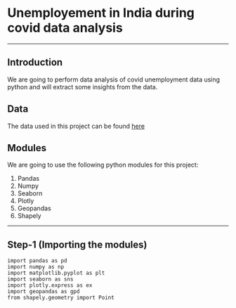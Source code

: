 # Unemployement in India during covid data analysis
---

## Introduction
We are going to perform data analysis of covid unemployment data using python and will extract some insights from the data. 

## Data
The data used in this project can be found [here](https://www.kaggle.com/datasets/gokulrajkmv/unemployment-in-india)

## Modules
We are going to use the following python modules for this project:
1. Pandas
2. Numpy
3. Seaborn
4. Plotly
5. Geopandas
6. Shapely

---

## Step-1 (Importing the modules)
```
import pandas as pd
import numpy as np
import matplotlib.pyplot as plt
import seaborn as sns
import plotly.express as ex
import geopandas as gpd
from shapely.geometry import Point
```
